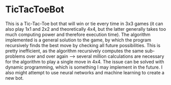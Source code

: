 # TicTacToeBot
This is a Tic-Tac-Toe bot that will win or tie every time in 3x3 games (it can also play 1x1 and 2x2 and theoretically 4x4, but the latter generally takes too much computing power and therefore execution time).
The algorithm implemented is a general solution to the game, by which the program recursively finds the best move by checking all future possibilities.
This is pretty inefficient, as the algorithm recursively computes the same sub-problems over and over again --> several million calculations are necessary for the algorithm to play a single move in 4x4.
The issue can be solved with dynamic programming, which is something I may implement in the future. 
I also might attempt to use neural networks and machine learning to create a new bot.
